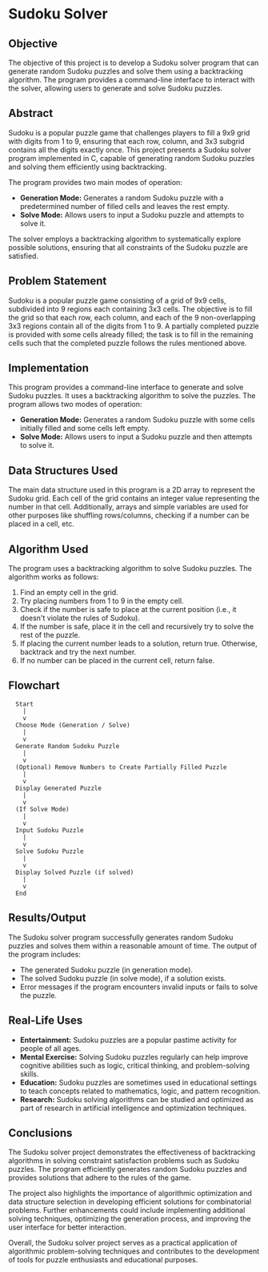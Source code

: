 # Sudoku Solver

## Objective
The objective of this project is to develop a Sudoku solver program that can generate random Sudoku puzzles and solve them using a backtracking algorithm. The program provides a command-line interface to interact with the solver, allowing users to generate and solve Sudoku puzzles.

## Abstract
Sudoku is a popular puzzle game that challenges players to fill a 9x9 grid with digits from 1 to 9, ensuring that each row, column, and 3x3 subgrid contains all the digits exactly once. This project presents a Sudoku solver program implemented in C, capable of generating random Sudoku puzzles and solving them efficiently using backtracking.

The program provides two main modes of operation:
- **Generation Mode:** Generates a random Sudoku puzzle with a predetermined number of filled cells and leaves the rest empty.
- **Solve Mode:** Allows users to input a Sudoku puzzle and attempts to solve it.

The solver employs a backtracking algorithm to systematically explore possible solutions, ensuring that all constraints of the Sudoku puzzle are satisfied.

## Problem Statement
Sudoku is a popular puzzle game consisting of a grid of 9x9 cells, subdivided into 9 regions each containing 3x3 cells. The objective is to fill the grid so that each row, each column, and each of the 9 non-overlapping 3x3 regions contain all of the digits from 1 to 9. A partially completed puzzle is provided with some cells already filled; the task is to fill in the remaining cells such that the completed puzzle follows the rules mentioned above.

## Implementation
This program provides a command-line interface to generate and solve Sudoku puzzles. It uses a backtracking algorithm to solve the puzzles. The program allows two modes of operation:
- **Generation Mode:** Generates a random Sudoku puzzle with some cells initially filled and some cells left empty.
- **Solve Mode:** Allows users to input a Sudoku puzzle and then attempts to solve it.

## Data Structures Used
The main data structure used in this program is a 2D array to represent the Sudoku grid. Each cell of the grid contains an integer value representing the number in that cell. Additionally, arrays and simple variables are used for other purposes like shuffling rows/columns, checking if a number can be placed in a cell, etc.

## Algorithm Used
The program uses a backtracking algorithm to solve Sudoku puzzles. The algorithm works as follows:
1. Find an empty cell in the grid.
2. Try placing numbers from 1 to 9 in the empty cell.
3. Check if the number is safe to place at the current position (i.e., it doesn't violate the rules of Sudoku).
4. If the number is safe, place it in the cell and recursively try to solve the rest of the puzzle.
5. If placing the current number leads to a solution, return true. Otherwise, backtrack and try the next number.
6. If no number can be placed in the current cell, return false.

## Flowchart
```
  Start
    |
    v
  Choose Mode (Generation / Solve)
    |
    v
  Generate Random Sudoku Puzzle
    |
    v
  (Optional) Remove Numbers to Create Partially Filled Puzzle
    |
    v
  Display Generated Puzzle
    |
    v
  (If Solve Mode)
    |
    v
  Input Sudoku Puzzle
    |
    v
  Solve Sudoku Puzzle
    |
    v
  Display Solved Puzzle (if solved)
    |
    v
  End
```

## Results/Output
The Sudoku solver program successfully generates random Sudoku puzzles and solves them within a reasonable amount of time. The output of the program includes:
- The generated Sudoku puzzle (in generation mode).
- The solved Sudoku puzzle (in solve mode), if a solution exists.
- Error messages if the program encounters invalid inputs or fails to solve the puzzle.

## Real-Life Uses
- **Entertainment:** Sudoku puzzles are a popular pastime activity for people of all ages.
- **Mental Exercise:** Solving Sudoku puzzles regularly can help improve cognitive abilities such as logic, critical thinking, and problem-solving skills.
- **Education:** Sudoku puzzles are sometimes used in educational settings to teach concepts related to mathematics, logic, and pattern recognition.
- **Research:** Sudoku solving algorithms can be studied and optimized as part of research in artificial intelligence and optimization techniques.

## Conclusions
The Sudoku solver project demonstrates the effectiveness of backtracking algorithms in solving constraint satisfaction problems such as Sudoku puzzles. The program efficiently generates random Sudoku puzzles and provides solutions that adhere to the rules of the game.

The project also highlights the importance of algorithmic optimization and data structure selection in developing efficient solutions for combinatorial problems. Further enhancements could include implementing additional solving techniques, optimizing the generation process, and improving the user interface for better interaction.

Overall, the Sudoku solver project serves as a practical application of algorithmic problem-solving techniques and contributes to the development of tools for puzzle enthusiasts and educational purposes.